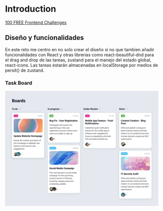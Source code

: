 # Introduction
[100 FREE Frontend Challenges](https://dev.to/bigsondev/100-free-frontend-challenges-3f0?ref=dailydev)

## Diseño y funcionalidades
En este reto me centro en no solo crear el diseño si no que tambien añadir funcionalidades con React y otras librerias como react-beautiful-dnd para el drag and drop de las tareas, zustand para el manejo del estado global, react-icons. Las tareas estarán almacenadas en localStorage por medios de persit() de zustand.


### Task Board
![task_board](images_readme/13_task_board.png)

